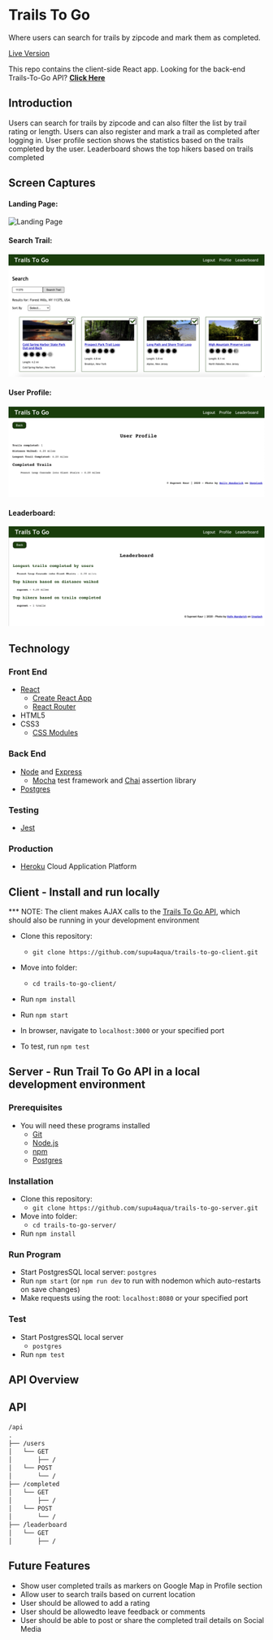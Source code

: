   # Trails To Go

  Where users can search for trails by zipcode and mark them as completed.
  
<a href="https://trails-to-go-client.mesupi.vercel.app/" target="_blank">Live Version</a>
  
  This repo contains the client-side React app. Looking for the back-end Trails-To-Go API? **[Click Here](https://github.com/supu4aqua/trails-to-go-server.git)**

## Introduction
Users can search for trails by zipcode and can also filter the list by trail rating or length.
Users can also register and mark a trail as completed after logging in.
User profile section shows the statistics based on the trails completed by the user.
Leaderboard shows the top hikers based on trails completed

## Screen Captures
#### Landing Page:
![Landing Page](Landing.jpg)

#### Search Trail:
![Search Trail](SearchTrail.jpg)

#### User Profile:
![Profile](Profile.jpg)

#### Leaderboard: 
![Leaderboard](Leaderboard.jpg)


## Technology

### Front End
* [React](https://reactjs.org/)
    * [Create React App](https://reactjs.org/docs/create-a-new-react-app.html)
    * [React Router](https://reacttraining.com/react-router/)
* HTML5
* CSS3
    * [CSS Modules](https://github.com/css-modules/css-modules)

### Back End
* [Node](https://nodejs.org/en/) and [Express](https://expressjs.com/)
    * [Mocha](https://mochajs.org/) test framework and [Chai](http://www.chaijs.com/) assertion library
* [Postgres](https://www.postgresql.org)

### Testing
* [Jest](https://jestjs.io/en/)

### Production
* [Heroku](https://www.heroku.com/) Cloud Application Platform

## Client - Install and run locally
*** NOTE: The client makes AJAX calls to the [Trails To Go API](https://github.com/supu4aqua/trails-to-go-server.git), which should also be running in your development environment

* Clone this repository:
    * `git clone https://github.com/supu4aqua/trails-to-go-client.git`
* Move into folder:
    * `cd trails-to-go-client/`
* Run `npm install`
* Run `npm start`
* In browser, navigate to `localhost:3000` or your specified port
  
* To test, run `npm test`

## Server - Run Trail To Go API in a local development environment

### Prerequisites
* You will need these programs installed
    * [Git](https://git-scm.com/)
    * [Node.js](https://nodejs.org/en/)
    * [npm](https://www.npmjs.com/)
    * [Postgres](https://www.postgresql.org)
  
### Installation
* Clone this repository:
    * `git clone https://github.com/supu4aqua/trails-to-go-server.git`
* Move into folder:
    * `cd trails-to-go-server/`
* Run `npm install`

### Run Program
* Start PostgresSQL local server: `postgres`
* Run `npm start` (or `npm run dev` to run with nodemon which auto-restarts on save changes)
* Make requests using the root: `localhost:8080` or your specified port

### Test
* Start PostgresSQL local server
    * `postgres`
* Run `npm test`


## API Overview

## API

```
/api
.
├── /users
│   └── GET
│       ├── /
│   └── POST
│       └── /
├── /completed
│   └── GET
│       ├── /
│   └── POST
│       └── /
├── /leaderboard
│   └── GET
│       ├── /

```
## Future Features
* Show user completed trails as markers on Google Map in Profile section
* Allow user to search trails based on current location
* User should be allowed to add a rating
* User should be allowedto leave feedback or comments
* User should be able to post or share the completed trail details on Social Media
